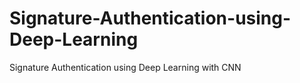 # Signature-Authentication-using-Deep-Learning
Signature Authentication using Deep Learning with CNN
